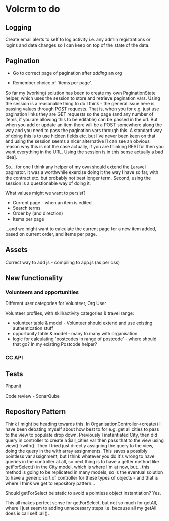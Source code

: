 # Volcrm to do

## Logging

Create email alerts to self to log activity i.e. any admin registrations or logins and data changes so I can keep on top of the state of the data.

## Pagination

- Go to correct page of pagination after *adding* an org

- Remember choice of 'items per page'.

So far my (working) solution has been to create my own PaginationState helper, which uses the session to store and retrieve pagination vars. Using the session is a reasonable thing to do I think - the general issue here is passing values through POST requests. That is, when you for e.g. just use pagination links they are GET requests so the page (and any number of items, if you are allowing this to be editable) can be passed in the url. But when you add or update an item there will be a POST somewhere along the way and you need to pass the pagination vars through this. A standard way of doing this is to use hidden fields etc. but I've never been keen on that and using the session seems a nicer alternative [I can see an obvious reason why this is not the case actually, if you are thinking RESTful then you want everything in the URL. Using the session is in this sense actually a bad idea].

So... for one I think any helper of my own should extend the Laravel paginator. It was a worthwhile exercise doing it the way I have so far, with the contract etc. but probably not best longer term. Second, using the session is a questionable way of doing it.

What values might we want to persist?

- Current page - when an item is edited
- Search terms
- Order by (and direction)
- Items per page

...and we might want to calculate the current page for a new item added, based on current order, and items per page.



## Assets

Correct way to add js - compiling to app.js (as per css)

## New functionality

### Volunteers and opportunities

Different user categories for Volunteer, Org User

Volunteer profiles, with skill/activity categories & travel range:

- volunteer table & model - Volunteer should extend and use existing authentication stuff
- opportunity table & model - many to many with organisation
- logic for calculating 'postcodes in range of postcode' - where should that go? In my existing Postcode helper?

### CC API

## Tests

Phpunit

Code review - SonarQube





## Repository Pattern

Think I might be heading towards this. In OrganisationController->create() I have been debating myself about how best to for e.g. get all cities to pass to the view to populate drop down. Previously I instantiated City, then did query in controller to create a $all_cities var then pass that to the view using view()->with(). Then I tried just directly assigning the query to the view, doing the query in the with array assignments. This saves a possibly pointless var assignment, but I think whatever you do it's wrong to have queries in the controller at all, so next thing is to have a getter method like getForSelect() in the City model, which is where  I'm at now, but... this method is going to be replicated in many models, so is the eventual solution to have a generic sort of controller for these types of objects - and that is where I think we get to repository pattern... 

Should getForSelect be static to avoid a pointless object instantiation? Yes. 

This all makes perfect sense for getForSelect, but not so much for getAll, where I just seem to adding unnecessary steps i.e. because all my getAll does is call self::all(). 